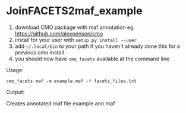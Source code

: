 # JoinFACETS2maf_example

1. download CMO package with maf annotation eg. https://github.com/alexpenson/cmo 
2. install for your user with `setup.py install --user`
1. add `~/.local/bin` to your path if you haven't already done this for a previous cmo install
1. you should now have `cmo_facets` available at the command line

Usage:

    cmo_facets maf -m example.maf -f facets_files.txt

Output:

Creates annotated maf file example.ann.maf
